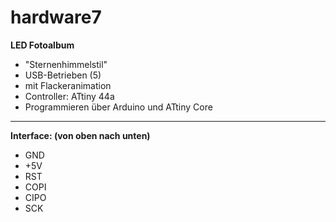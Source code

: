 # hardware7  
**LED Fotoalbum**  
  - "Sternenhimmelstil"
  - USB-Betrieben  (5)
  - mit Flackeranimation  
  - Controller: ATtiny 44a
  - Programmieren über Arduino und ATtiny Core
  
  -----
  
 **Interface: (von oben nach unten)**

  - GND
  - +5V
  - RST
  - COPI
  - CIPO
  - SCK
    
